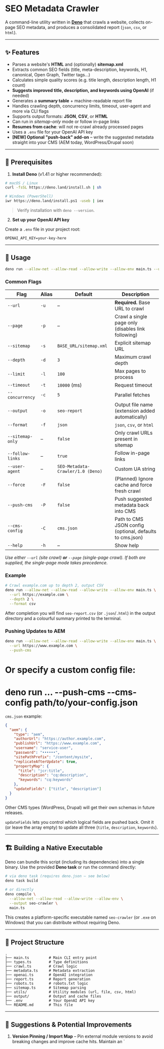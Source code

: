 # SEO Metadata Crawler

A command-line utility written in **[Deno](https://deno.land)** that crawls a website, collects on-page SEO metadata, and produces a consolidated report (`json`, `csv`, or `html`).

---

## ✨ Features

* Parses a website's **HTML** and (optionally) **sitemap.xml**
* Extracts common SEO fields (title, meta-description, keywords, H1, canonical, Open Graph, Twitter tags…)
* Calculates simple quality scores (e.g. title length, description length, H1 count)
* **Suggests improved title, description, and keywords using OpenAI** (if needed)
* Generates a **summary table** + machine-readable report file
* Handles crawling depth, concurrency limits, timeout, user-agent and more via CLI flags
* Supports output formats: **JSON**, **CSV**, or **HTML**
* Can run in *sitemap-only* mode or follow in-page links
* **Resumes from cache**: will not re-crawl already processed pages
* Uses a `.env` file for your OpenAI API key
* **[NEW] Optional "push-back" add-on** – write the suggested metadata straight into your CMS (AEM today, WordPress/Drupal soon)

---

## 🔧 Prerequisites

1. **Install Deno** (v1.41 or higher recommended):

```bash
# macOS / Linux
curl -fsSL https://deno.land/install.sh | sh

# Windows (PowerShell)
iwr https://deno.land/install.ps1 -useb | iex
```

> Verify installation with `deno --version`.

2. **Set up your OpenAI API key**

Create a `.env` file in your project root:

```
OPENAI_API_KEY=your-key-here
```

---

## 🚀 Usage

```bash
deno run --allow-net --allow-read --allow-write --allow-env main.ts --url https://example.com [options]
```

### Common Flags

| Flag | Alias | Default | Description |
| ---- | ----- | ------- | ----------- |
| `--url` | `-u` | – | **Required.** Base URL to crawl |
| `--page` | `-p` | – | Crawl a single page only (disables link following) |
| `--sitemap` | `-s` | `BASE_URL/sitemap.xml` | Explicit sitemap URL |
| `--depth` | `-d` | `3` | Maximum crawl depth |
| `--limit` | `-l` | `100` | Max pages to process |
| `--timeout` | `-t` | `10000` (ms) | Request timeout |
| `--concurrency` | `-c` | `5` | Parallel fetches |
| `--output` | `-o` | `seo-report` | Output file name (extension added automatically) |
| `--format` | `-f` | `json` | `json`, `csv`, or `html` |
| `--sitemap-only` | – | `false` | Only crawl URLs present in sitemap |
| `--follow-links` | – | `true` | Follow in-page links |
| `--user-agent` | – | `SEO-Metadata-Crawler/1.0 (Deno)` | Custom UA string |
| `--force` | `-F` | `false` | (Planned) Ignore cache and force fresh crawl |
| `--push-cms` | `-P` | `false` | Push suggested metadata back into CMS |
| `--cms-config` | `-C` | `cms.json` | Path to CMS JSON config (optional, defaults to cms.json) |
| `--help` | `-h` | – | Show help |

*Use either `--url` (site crawl) **or** `--page` (single-page crawl). If both are supplied, the single-page mode takes precedence.*

### Example

```bash
# Crawl example.com up to depth 2, output CSV
deno run --allow-net --allow-read --allow-write --allow-env main.ts \
  --url https://example.com \
  --depth 2 \
  --format csv
```

After completion you will find `seo-report.csv` (or `.json`/`.html`) in the output directory and a colourful summary printed to the terminal.

### Pushing Updates to AEM

```bash
deno run --allow-net --allow-read --allow-write --allow-env main.ts \
  --url https://www.example.com \
  --push-cms
```

# Or specify a custom config file:
# deno run ... --push-cms --cms-config path/to/your-config.json

`cms.json` example:
```json
{
  "aem": {
    "type": "aem",
    "authorUrl": "https://author.example.com",
    "publishUrl": "https://www.example.com",
    "username": "service-user",
    "password": "••••••",
    "sitePathPrefix": "/content/mysite",
    "replicateAfterUpdate": true,
    "propertyMap": {
      "title": "jcr:title",
      "description": "cq:description",
      "keywords": "cq:keywords"
    },
    "updateFields": ["title", "description"]
  }
}
```

Other CMS types (WordPress, Drupal) will get their own schemas in future releases.

`updateFields` lets you control which logical fields are pushed back. Omit it (or leave the array empty) to update all three (`title`, `description`, `keywords`).

---

## 🏗 Building a Native Executable

Deno can bundle this script (including its dependencies) into a single binary.
Use the provided **Deno task** or run the command directly:

```bash
# via deno task (requires deno.json – see below)
deno task build

# or directly
deno compile \
  --allow-net --allow-read --allow-write --allow-env \
  --output seo-crawler \
  main.ts
```

This creates a platform-specific executable named `seo-crawler` (or `.exe` on Windows) that you can distribute without requiring Deno.

---

## 📂 Project Structure

```
.
├── main.ts         # Main CLI entry point
├── types.ts        # Type definitions
├── crawl.ts        # Crawl logic
├── metadata.ts     # Metadata extraction
├── openai.ts       # OpenAI integration
├── report.ts       # Report generation
├── robots.ts       # robots.txt logic
├── sitemap.ts      # Sitemap parsing
├── utils/          # Utility modules (url, file, csv, html)
├── output/         # Output and cache files
├── .env            # Your OpenAI API key
└── README.md       # This file
```

---

## 📝 Suggestions & Potential Improvements

1. **Version Pinning / Import Map** – Pin external module versions to avoid breaking changes and improve cache hits. Maintain an `